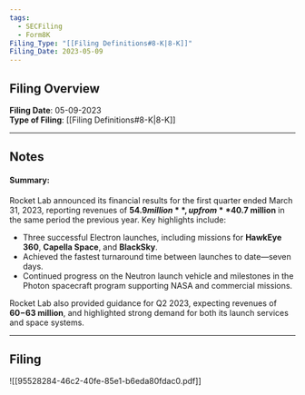 ```yaml
---
tags:
  - SECFiling
  - Form8K
Filing_Type: "[[Filing Definitions#8-K|8-K]]"
Filing_Date: 2023-05-09  
---
```

## Filing Overview

**Filing Date**: 05-09-2023  
**Type of Filing**: [[Filing Definitions#8-K|8-K]]  

---
## Notes

#### Summary:

Rocket Lab announced its financial results for the first quarter ended March 31, 2023, reporting revenues of **$54.9 million**, up from **$40.7 million** in the same period the previous year. Key highlights include:
- Three successful Electron launches, including missions for **HawkEye 360**, **Capella Space**, and **BlackSky**.
- Achieved the fastest turnaround time between launches to date—seven days.
- Continued progress on the Neutron launch vehicle and milestones in the Photon spacecraft program supporting NASA and commercial missions.

Rocket Lab also provided guidance for Q2 2023, expecting revenues of **$60-$63 million**, and highlighted strong demand for both its launch services and space systems.

---
## Filing

![[95528284-46c2-40fe-85e1-b6eda80fdac0.pdf]]
